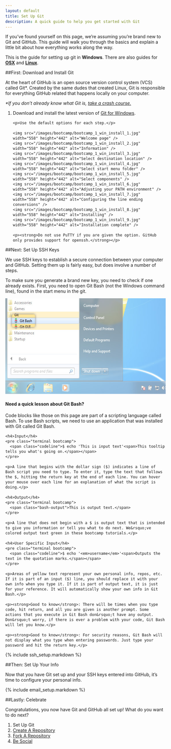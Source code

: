 ```yaml
---
layout: default
title: Set Up Git
description: A quick guide to help you get started with Git
---
```


<p class="intro">If you&rsquo;ve found yourself on this page, we&rsquo;re assuming you&rsquo;re brand new to Git and GitHub. This guide will walk you through the basics and explain a little bit about how everything works along the way.</p>

<p class="intro">This is the guide for setting up git in <strong>Windows</strong>. There are also guides for <strong><a href="/mac-set-up-git">OSX</a></strong> and <strong><a href="/linux-set-up-git">Linux</a></strong>.</p>

##<span class="step">First:</span> Download and Install Git

At the heart of GitHub is an open source version control system (VCS) called Git&#42;. Created by the same dudes that created Linux, Git is responsible for everything GitHub related that happens locally on your computer.

_&#42;If you don&rsquo;t already know what Git is, <a href="http://progit.org/book/ch1-3.html" target="_blank">take a crash course.</a>_

<ol>
  <li>
    <p><span class="step-title">Download and install the latest version of <a href="http://code.google.com/p/msysgit/downloads/list" target="_blank">Git for Windows</a>.</span></p>

    <p>Use the default options for each step.</p>

    <img src="/images/bootcamp/bootcamp_1_win_install_1.jpg" width="558" height="442" alt="Welcome page" />
    <img src="/images/bootcamp/bootcamp_1_win_install_2.jpg" width="558" height="442" alt="Information" />
    <img src="/images/bootcamp/bootcamp_1_win_install_3.jpg" width="558" height="442" alt="Select destination location" />
    <img src="/images/bootcamp/bootcamp_1_win_install_4.jpg" width="558" height="442" alt="Select start menu folder" />
    <img src="/images/bootcamp/bootcamp_1_win_install_5.jpg" width="558" height="442" alt="Select components" />
    <img src="/images/bootcamp/bootcamp_1_win_install_6.jpg" width="558" height="442" alt="Adjusting your PATH environment" />
    <img src="/images/bootcamp/bootcamp_1_win_install_7.jpg" width="558" height="442" alt="Configuring the line ending conversions" />
    <img src="/images/bootcamp/bootcamp_1_win_install_8.jpg" width="558" height="442" alt="Installing" />
    <img src="/images/bootcamp/bootcamp_1_win_install_9.jpg" width="558" height="442" alt="Installation complete" />

    <p><strong>Do not use PuTTY if you are given the option. GitHub only provides support for openssh.</strong></p>
  </li>
</ol>

##<span class="step">Next:</span> Set Up SSH Keys

We use SSH keys to establish a secure connection between your computer and GitHub. Setting them up is fairly easy, but does involve a number of steps.

To make sure you generate a brand new key, you need to check if one already exists. First, you need to open Git Bash (not the Windows command line), found in the start menu in the git.

<img src="/images/bootcamp/bootcamp_1_win_gitbash.jpg" width="558" height="300" alt="Open the terminal" />

<div class="more-info">
  <h4 class="compressed">Need a quick lesson about Git Bash?</h4>
  <div class="more-content">
    <p>Code blocks like those on this page are part of a scripting language called Bash. To use Bash scripts, we need to use an application that was installed with Git called Git Bash.</p>

    <h4>Input</h4>
    <pre class="terminal bootcamp">
      <span class="codeline">$ echo 'This is input text'<span>This tooltip tells you what's going on.</span></span>
    </pre>

    <p>A line that begins with the dollar sign ($) indicates a line of Bash script you need to type. To enter it, type the text that follows the $, hitting the return key at the end of each line. You can hover your mouse over each line for an explanation of what the script is doing.</p>

    <h4>Output</h4>
    <pre class="terminal bootcamp">
      <span class="bash-output">This is output text.</span>
    </pre>

    <p>A line that does not begin with a $ is output text that is intended to give you information or tell you what to do next. We&rsquo;ve colored output text green in these bootcamp tutorials.</p>

    <h4>User Specific Input</h4>
    <pre class="terminal bootcamp">
      <span class="codeline">$ echo '<em>username</em>'<span>Outputs the text in the quotation marks.</span></span>
    </pre>

    <p>Areas of yellow text represent your own personal info, repos, etc. If it is part of an input ($) line, you should replace it with your own info when you type it. If it is part of output text, it is just for your reference. It will automatically show your own info in Git Bash.</p>

    <p><strong>Good to know</strong>: There will be times when you type code, hit return, and all you are given is another prompt. Some actions that you execute in Git Bash don&rsquo;t have any output. Don&rsquo;t worry, if there is ever a problem with your code, Git Bash will let you know.</p>

    <p><strong>Good to know</strong>: For security reasons, Git Bash will not display what you type when entering passwords. Just type your password and hit the return key.</p>
  </div>
</div>

{% include ssh_setup.markdown %}

##<span class="step">Then: </span> Set Up Your Info

Now that you have Git set up and your SSH keys entered into GitHub, it&rsquo;s time to configure your personal info.

{% include email_setup.markdown %}

##<span class="step">Lastly:</span> Celebrate

Congratulations, you now have Git and GitHub all set up! What do you want to do next?

<ol class="next-steps">
<li>Set Up Git</li>
<li><a href="/create-a-repo/">Create A Repository</a></li>
<li><a href="/fork-a-repo/">Fork A Repository</a></li>
<li><a href="/be-social/">Be Social</a></li>
</ol>
<script>
  $('#os').html("<b>" + $.client.os + "</b>");
</script>